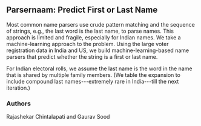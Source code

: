 ## Parsernaam: Predict First or Last Name

Most common name parsers use crude pattern matching and the sequence of strings, e.g., the last word is the last name, to parse names. This approach is limited and fragile, especially for Indian names. We take a machine-learning approach to the problem. Using the large voter registration data in India and US, we build machine-learning-based name parsers that predict whether the string is a first or last name. 

For Indian electoral rolls, we assume the last name is the word in the name that is shared by multiple family members. (We table the expansion to include compound last names---extremely rare in India---till the next iteration.)

### Authors
Rajashekar Chintalapati and Gaurav Sood

